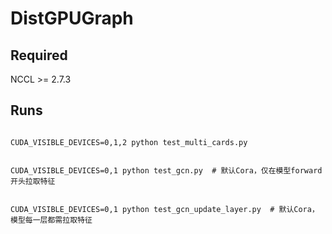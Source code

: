 # DistGPUGraph

## Required

NCCL >= 2.7.3

## Runs
```shell

CUDA_VISIBLE_DEVICES=0,1,2 python test_multi_cards.py


CUDA_VISIBLE_DEVICES=0,1 python test_gcn.py  # 默认Cora，仅在模型forward开头拉取特征


CUDA_VISIBLE_DEVICES=0,1 python test_gcn_update_layer.py  # 默认Cora，模型每一层都需拉取特征

```
